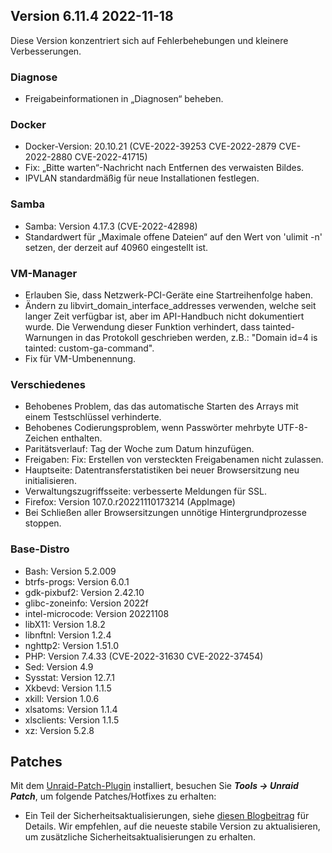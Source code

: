 ## Version 6.11.4 2022-11-18

Diese Version konzentriert sich auf Fehlerbehebungen und kleinere Verbesserungen.

### Diagnose

- Freigabeinformationen in „Diagnosen“ beheben.

### Docker

- Docker-Version: 20.10.21 (CVE-2022-39253 CVE-2022-2879 CVE-2022-2880 CVE-2022-41715)
- Fix: „Bitte warten“-Nachricht nach Entfernen des verwaisten Bildes.
- IPVLAN standardmäßig für neue Installationen festlegen.

### Samba

- Samba: Version 4.17.3 (CVE-2022-42898)
- Standardwert für „Maximale offene Dateien“ auf den Wert von 'ulimit -n' setzen, der derzeit auf 40960 eingestellt ist.

### VM-Manager

- Erlauben Sie, dass Netzwerk-PCI-Geräte eine Startreihenfolge haben.
- Ändern zu libvirt\_domain\_interface\_addresses verwenden, welche seit langer Zeit verfügbar ist, aber im API-Handbuch nicht dokumentiert wurde. Die Verwendung dieser Funktion verhindert, dass tainted-Warnungen in das Protokoll geschrieben werden, z.B.: "Domain id=4 is tainted: custom-ga-command".
- Fix für VM-Umbenennung.

### Verschiedenes

- Behobenes Problem, das das automatische Starten des Arrays mit einem Testschlüssel verhinderte.
- Behobenes Codierungsproblem, wenn Passwörter mehrbyte UTF-8-Zeichen enthalten.
- Paritätsverlauf: Tag der Woche zum Datum hinzufügen.
- Freigaben: Fix: Erstellen von versteckten Freigabenamen nicht zulassen.
- Hauptseite: Datentransferstatistiken bei neuer Browsersitzung neu initialisieren.
- Verwaltungszugriffsseite: verbesserte Meldungen für SSL.
- Firefox: Version 107.0.r20221110173214 (AppImage)
- Bei Schließen aller Browsersitzungen unnötige Hintergrundprozesse stoppen.

### Base-Distro

- Bash: Version 5.2.009
- btrfs-progs: Version 6.0.1
- gdk-pixbuf2: Version 2.42.10
- glibc-zoneinfo: Version 2022f
- intel-microcode: Version 20221108
- libX11: Version 1.8.2
- libnftnl: Version 1.2.4
- nghttp2: Version 1.51.0
- PHP: Version 7.4.33 (CVE-2022-31630 CVE-2022-37454)
- Sed: Version 4.9
- Sysstat: Version 12.7.1
- Xkbevd: Version 1.1.5
- xkill: Version 1.0.6
- xlsatoms: Version 1.1.4
- xlsclients: Version 1.1.5
- xz: Version 5.2.8

## Patches

Mit dem [Unraid-Patch-Plugin](https://forums.unraid.net/topic/185560-unraid-patch-plugin/) installiert, besuchen Sie _**Tools → Unraid Patch**_, um folgende Patches/Hotfixes zu erhalten:

- Ein Teil der Sicherheitsaktualisierungen, siehe [diesen Blogbeitrag](https://unraid.net/blog/cvd) für Details. Wir empfehlen, auf die neueste stabile Version zu aktualisieren, um zusätzliche Sicherheitsaktualisierungen zu erhalten.
